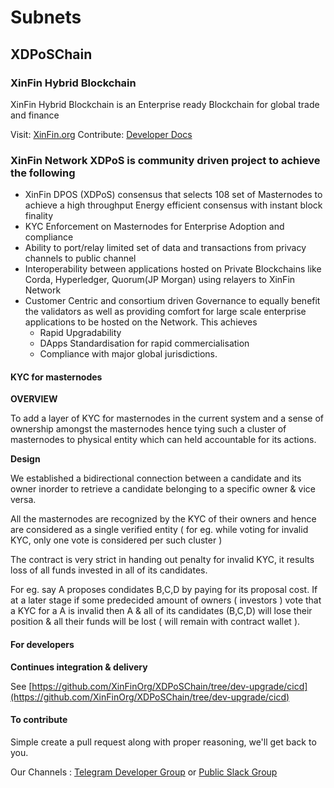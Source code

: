 # Subnets

## XDPoSChain

### XinFin Hybrid Blockchain

XinFin Hybrid Blockchain is an Enterprise ready Blockchain for global trade and finance

Visit: [XinFin.org](https://xinfin.org/) Contribute: [Developer Docs](https://docs.xinfin.org/)

### XinFin Network XDPoS is community driven project to achieve the following

* XinFin DPOS (XDPoS) consensus that selects 108 set of Masternodes to achieve a high throughput Energy efficient consensus with instant block finality
* KYC Enforcement on Masternodes for Enterprise Adoption and compliance
* Ability to port/relay limited set of data and transactions from privacy channels to public channel
* Interoperability between applications hosted on Private Blockchains like Corda, Hyperledger, Quorum(JP Morgan) using relayers to XinFin Network
* Customer Centric and consortium driven Governance to equally benefit the validators as well as providing comfort for large scale enterprise applications to be hosted on the Network. This achieves
  * Rapid Upgradability
  * DApps Standardisation for rapid commercialisation
  * Compliance with major global jurisdictions.

#### KYC for masternodes

**OVERVIEW**

To add a layer of KYC for masternodes in the current system and a sense of ownership amongst the masternodes hence tying such a cluster of masternodes to physical entity which can held accountable for its actions.

**Design**

We established a bidirectional connection between a candidate and its owner inorder to retrieve a candidate belonging to a specific owner & vice versa.

All the masternodes are recognized by the KYC of their owners and hence are considered as a single verified entity ( for eg. while voting for invalid KYC, only one vote is considered per such cluster )

The contract is very strict in handing out penalty for invalid KYC, it results loss of all funds invested in all of its candidates.

For eg. say A proposes condidates B,C,D by paying for its proposal cost. If at a later stage if some predecided amount of owners ( investors ) vote that a KYC for a A is invalid then A & all of its candidates (B,C,D) will lose their position & all their funds will be lost ( will remain with contract wallet ).

#### For developers

**Continues integration & delivery**

See [https://github.com/XinFinOrg/XDPoSChain/tree/dev-upgrade/cicd](https://github.com/XinFinOrg/XDPoSChain/tree/dev-upgrade/cicd)

#### To contribute

Simple create a pull request along with proper reasoning, we'll get back to you.

Our Channels : [Telegram Developer Group](https://t.me/XinFinDevelopers) or [Public Slack Group](https://launchpass.com/xinfin-public)
